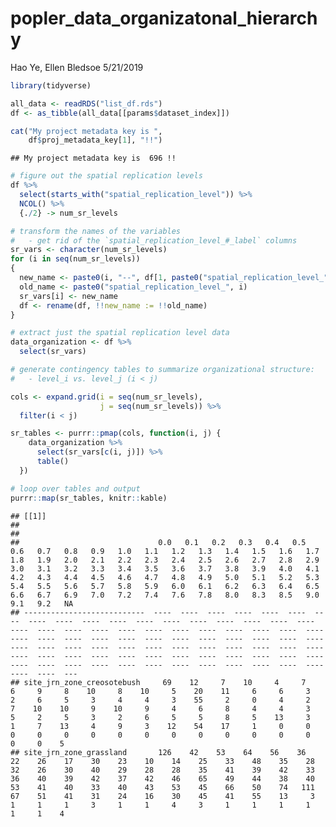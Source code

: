 popler\_data\_organizatonal\_hierarchy
================
Hao Ye, Ellen Bledsoe
5/21/2019

``` r
library(tidyverse)

all_data <- readRDS("list_df.rds")
df <- as_tibble(all_data[[params$dataset_index]])

cat("My project metadata key is ", 
    df$proj_metadata_key[1], "!!")
```

    ## My project metadata key is  696 !!

``` r
# figure out the spatial replication levels
df %>% 
  select(starts_with("spatial_replication_level")) %>%
  NCOL() %>%
  {./2} -> num_sr_levels
```

``` r
# transform the names of the variables
#   - get rid of the `spatial_replication_level_#_label` columns
sr_vars <- character(num_sr_levels)
for (i in seq(num_sr_levels))
{
  new_name <- paste0(i, "--", df[1, paste0("spatial_replication_level_", i, "_label")])
  old_name <- paste0("spatial_replication_level_", i)
  sr_vars[i] <- new_name
  df <- rename(df, !!new_name := !!old_name)
}
```

``` r
# extract just the spatial replication level data
data_organization <- df %>%
  select(sr_vars)
```

``` r
# generate contingency tables to summarize organizational structure:
#   - level_i vs. level_j (i < j)

cols <- expand.grid(i = seq(num_sr_levels), 
                    j = seq(num_sr_levels)) %>%
  filter(i < j)

sr_tables <- purrr::pmap(cols, function(i, j) {
    data_organization %>%
      select(sr_vars[c(i, j)]) %>%
      table()
  })
```

``` r
# loop over tables and output
purrr::map(sr_tables, knitr::kable)
```

    ## [[1]]
    ## 
    ## 
    ##                               0.0   0.1   0.2   0.3   0.4   0.5   0.6   0.7   0.8   0.9   1.0   1.1   1.2   1.3   1.4   1.5   1.6   1.7   1.8   1.9   2.0   2.1   2.2   2.3   2.4   2.5   2.6   2.7   2.8   2.9   3.0   3.1   3.2   3.3   3.4   3.5   3.6   3.7   3.8   3.9   4.0   4.1   4.2   4.3   4.4   4.5   4.6   4.7   4.8   4.9   5.0   5.1   5.2   5.3   5.4   5.5   5.6   5.7   5.8   5.9   6.0   6.1   6.2   6.3   6.4   6.5   6.6   6.7   6.9   7.0   7.2   7.4   7.6   7.8   8.0   8.3   8.5   9.0   9.1   9.2   NA
    ## ---------------------------  ----  ----  ----  ----  ----  ----  ----  ----  ----  ----  ----  ----  ----  ----  ----  ----  ----  ----  ----  ----  ----  ----  ----  ----  ----  ----  ----  ----  ----  ----  ----  ----  ----  ----  ----  ----  ----  ----  ----  ----  ----  ----  ----  ----  ----  ----  ----  ----  ----  ----  ----  ----  ----  ----  ----  ----  ----  ----  ----  ----  ----  ----  ----  ----  ----  ----  ----  ----  ----  ----  ----  ----  ----  ----  ----  ----  ----  ----  ----  ----  ---
    ## site_jrn_zone_creosotebush     69    12     7    10     4     7     6     9     8    10     8    10     5    20    11     6     6     3     2     6     5     3     4     4     3    55     2     0     4     2     7    10    10     9    10     9     4     6     8     4     4     3     5     2     5     3     2     6     5     5     8     5    13     3     1     7    13     4     9     3    12    54    17     1     0     0     0     0     0     0     0     0     0     0     0     0     0     0     0     0    5
    ## site_jrn_zone_grassland       126    42    53    64    56    36    22    26    17    30    23    10    14    25    33    48    35    28    32    26    30    40    29    28    28    35    41    39    42    33    36    40    39    42    37    42    46    65    49    44    38    40    53    41    40    33    40    43    53    45    66    50    74   111    67    51    41    31    24    16    30    45    41    55    13     3     1     1     1     3     1     1     4     3     1     1     1     1     1     1    4
